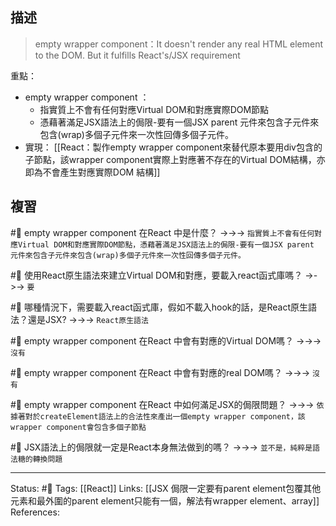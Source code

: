 ## 描述

> empty wrapper component：It doesn't render any real HTML element to the DOM. But it fulfills React's/JSX requirement


重點：
- empty wrapper component ：
	- 指實質上不會有任何對應Virtual DOM和對應實際DOM節點
	- 憑藉著滿足JSX語法上的侷限-要有一個JSX parent 元件來包含子元件來包含(wrap)多個子元件來一次性回傳多個子元件。
- 實現：
[[React：製作empty wrapper component來替代原本要用div包含的子節點，該wrapper component實際上對應著不存在的Virtual DOM結構，亦即為不會產生對應實際DOM 結構]]

## 複習
#🧠 empty wrapper component 在React 中是什麼？ ->->-> `指實質上不會有任何對應Virtual DOM和對應實際DOM節點，憑藉著滿足JSX語法上的侷限-要有一個JSX parent 元件來包含子元件來包含(wrap)多個子元件來一次性回傳多個子元件。`
<!--SR:!2022-10-22,28,250-->

#🧠 使用React原生語法來建立Virtual DOM和對應，要載入react函式庫嗎？ ->->-> `要`
<!--SR:!2022-11-06,28,250-->

#🧠 哪種情況下，需要載入react函式庫，假如不載入hook的話，是React原生語法？還是JSX? ->->-> `React原生語法`
<!--SR:!2022-11-06,28,250-->

#🧠 empty wrapper component 在React 中會有對應的Virtual DOM嗎？ ->->-> `沒有`
<!--SR:!2022-10-22,28,250-->

#🧠 empty wrapper component 在React 中會有對應的real DOM嗎？ ->->-> `沒有`
<!--SR:!2023-01-04,74,250-->

#🧠 empty wrapper component 在React 中如何滿足JSX的侷限問題？ ->->-> `依據著對於createElement語法上的合法性來產出一個empty wrapper component，該wrapper component會包含多個子節點`
<!--SR:!2022-10-22,28,250-->

#🧠 JSX語法上的侷限就一定是React本身無法做到的嗎？ ->->-> `並不是，純粹是語法糖的轉換問題`
<!--SR:!2022-10-22,28,250-->

---
Status: #🌱 
Tags:
[[React]]
Links:
[[JSX 侷限一定要有parent element包覆其他元素和最外圍的parent element只能有一個，解法有wrapper element、array]]
References: